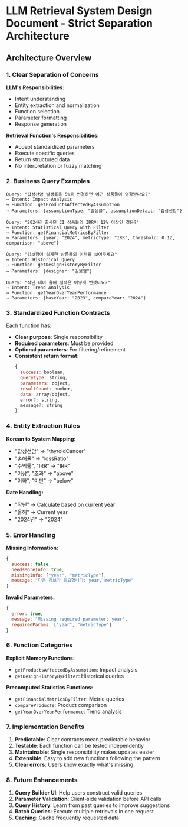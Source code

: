 # LLM Retrieval System Design Document - Strict Separation Architecture

## Architecture Overview

### 1. Clear Separation of Concerns

**LLM's Responsibilities:**
- Intent understanding
- Entity extraction and normalization
- Function selection
- Parameter formatting
- Response generation

**Retrieval Function's Responsibilities:**
- Accept standardized parameters
- Execute specific queries
- Return structured data
- No interpretation or fuzzy matching

### 2. Business Query Examples

```
Query: "갑상선암 발생률을 5%로 변경하면 어떤 상품들이 영향받나요?"
→ Intent: Impact Analysis
→ Function: getProductsAffectedByAssumption
→ Parameters: {assumptionType: "발생률", assumptionDetail: "갑상선암"}

Query: "2024년 출시된 CI 상품들의 IRR이 12% 이상인 것은?"
→ Intent: Statistical Query with Filter
→ Function: getFinancialMetricsByFilter  
→ Parameters: {year: "2024", metricType: "IRR", threshold: 0.12, comparison: "above"}

Query: "김보험이 설계한 상품들의 이력을 보여주세요"
→ Intent: Historical Query
→ Function: getDesignHistoryByFilter
→ Parameters: {designer: "김보험"}

Query: "작년 대비 올해 실적은 어떻게 변했나요?"
→ Intent: Trend Analysis
→ Function: getYearOverYearPerformance
→ Parameters: {baseYear: "2023", compareYear: "2024"}
```

### 3. Standardized Function Contracts

Each function has:
- **Clear purpose**: Single responsibility
- **Required parameters**: Must be provided
- **Optional parameters**: For filtering/refinement
- **Consistent return format**: 
  ```javascript
  {
    success: boolean,
    queryType: string,
    parameters: object,
    resultCount: number,
    data: array/object,
    error?: string,
    message?: string
  }
  ```

### 4. Entity Extraction Rules

**Korean to System Mapping:**
- "갑상선암" → "thyroidCancer"
- "손해율" → "lossRatio"
- "수익률", "IRR" → "IRR"
- "이상", "초과" → "above"
- "이하", "미만" → "below"

**Date Handling:**
- "작년" → Calculate based on current year
- "올해" → Current year
- "2024년" → "2024"

### 5. Error Handling

**Missing Information:**
```javascript
{
  success: false,
  needsMoreInfo: true,
  missingInfo: ["year", "metricType"],
  message: "다음 정보가 필요합니다: year, metricType"
}
```

**Invalid Parameters:**
```javascript
{
  error: true,
  message: "Missing required parameter: year",
  requiredParams: ["year", "metricType"]
}
```

### 6. Function Categories

**Explicit Memory Functions:**
- `getProductsAffectedByAssumption`: Impact analysis
- `getDesignHistoryByFilter`: Historical queries

**Precomputed Statistics Functions:**
- `getFinancialMetricsByFilter`: Metric queries
- `compareProducts`: Product comparison
- `getYearOverYearPerformance`: Trend analysis

### 7. Implementation Benefits

1. **Predictable**: Clear contracts mean predictable behavior
2. **Testable**: Each function can be tested independently
3. **Maintainable**: Single responsibility makes updates easier
4. **Extensible**: Easy to add new functions following the pattern
5. **Clear errors**: Users know exactly what's missing

### 8. Future Enhancements

1. **Query Builder UI**: Help users construct valid queries
2. **Parameter Validation**: Client-side validation before API calls
3. **Query History**: Learn from past queries to improve suggestions
4. **Batch Queries**: Execute multiple retrievals in one request
5. **Caching**: Cache frequently requested data